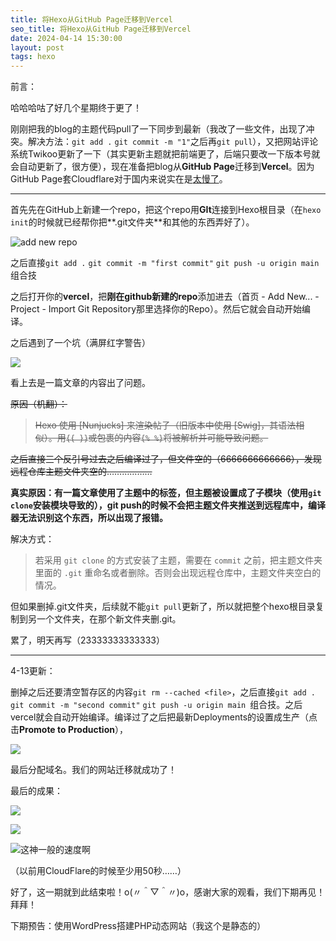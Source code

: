 ```yaml
---
title: 将Hexo从GitHub Page迁移到Vercel
seo_title: 将Hexo从GitHub Page迁移到Vercel
date: 2024-04-14 15:30:00
layout: post
tags: hexo
---
```

前言：

哈哈哈咕了好几个星期终于更了！

刚刚把我的blog的主题代码pull了一下同步到最新（我改了一些文件，出现了冲突。解决方法：`git add .` `git commit -m "1"`之后再`git pull`），又把网站评论系统Twikoo更新了一下（其实更新主题就把前端更了，后端只要改一下版本号就会自动更新了，很方便），现在准备把blog从**GitHub Page**迁移到**Vercel**。因为GitHub Page套Cloudflare对于国内来说实在是<u>太慢了</u>。

<!-- more -->

------

首先先在GitHub上新建一个repo，把这个repo用**GIt**连接到Hexo根目录（在`hexo init`的时候就已经帮你把**.git文件夹**和其他的东西弄好了）。

![add new repo](https://pic.imgdb.cn/item/6619329168eb935713c570c3.png)

之后直接`git add .` `git commit -m "first commit"` `git push -u origin main `组合技

之后打开你的**vercel**，把**刚在github新建的repo**添加进去（首页 - Add New... - Project - Import Git Repository那里选择你的Repo）。然后它就会自动开始编译。

之后遇到了一个坑（满屏红字警告）

![](https://pic.imgdb.cn/item/6619374968eb935713cbd57d.png)

看上去是一篇文章的内容出了问题。

~~原因（机翻）：~~

> ~~Hexo 使用 [Nunjucks] 来渲染帖子（旧版本中使用 [Swig]，其语法相似）。用`{{ }}`或包裹的内容`{% %}`将被解析并可能导致问题。~~

~~之后直接三个反引号过去之后编译过了，但文件空的（6666666666666），发现远程仓库主题文件夹空的………………~~

**真实原因：有一篇文章使用了主题中的标签，但主题被设置成了子模块（使用`git clone`安装模块导致的），git push的时候不会把主题文件夹推送到远程库中，编译器无法识别这个东西，所以出现了报错。**

解决方式：

> 若采用 `git clone` 的方式安装了主题，需要在 `commit` 之前，把主题文件夹里面的 `.git` 重命名或者删除。否则会出现远程仓库中，主题文件夹空白的情况。

但如果删掉.git文件夹，后续就不能`git pull`更新了，所以就把整个hexo根目录复制到另一个文件夹，在那个新文件夹删.git。

累了，明天再写（23333333333333）

------

4-13更新：

删掉之后还要清空暂存区的内容`git rm --cached <file>`，之后直接`git add .` `git commit -m "second commit"` `git push -u origin main `组合技。之后vercel就会自动开始编译。编译过了之后把最新Deployments的设置成生产（点击**Promote to Production**），

![](https://pic.imgdb.cn/item/661a5f2b68eb9357136b3e94.png)

最后分配域名。我们的网站迁移就成功了！

最后的成果：

![](https://pic.imgdb.cn/item/661b708868eb935713c1a8d2.png)

![](https://pic.imgdb.cn/item/661b709868eb935713c1c2eb.png)

![这神一般的速度啊](https://pic.imgdb.cn/item/661b710b68eb935713c3e37f.png)

（以前用CloudFlare的时候至少用50秒……）

好了，这一期就到此结束啦！o(〃＾▽＾〃)o，感谢大家的观看，我们下期再见！拜拜！



下期预告：使用WordPress搭建PHP动态网站（我这个是静态的）
